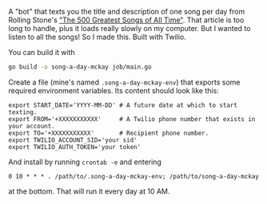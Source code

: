 A "bot" that texts you the title and description of one song per day from
Rolling Stone's ["The 500 Greatest Songs of All Time"][rs]. That article is too
long to handle, plus it loads really slowly on my computer. But I wanted to
listen to all the songs! So I made this. Built with Twilio.

You can build it with

```sh
go build -o song-a-day-mckay job/main.go
```

Create a file (mine's named `.song-a-day-mckay-env`) that exports some required
environment variables. Its content should look like this:

```
export START_DATE='YYYY-MM-DD' # A future date at which to start texting.
export FROM='+XXXXXXXXXXX'     # A Twilio phone number that exists in your account.
export TO='+XXXXXXXXXXX'       # Recipient phone number.
export TWILIO_ACCOUNT_SID='your sid'
export TWILIO_AUTH_TOKEN='your token'
```

And install by running `crontab -e` and entering

```
0 10 * * * . /path/to/.song-a-day-mckay-env; /path/to/song-a-day-mckay
```

at the bottom. That will run it every day at 10 AM.

[rs]: https://www.rollingstone.com/music/music-lists/best-songs-of-all-time-1224767
